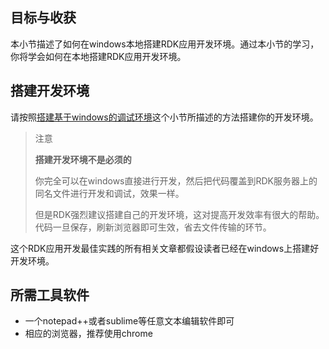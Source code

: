 ## 目标与收获

本小节描述了如何在windows本地搭建RDK应用开发环境。通过本小节的学习，你将学会如何在本地搭建RDK应用开发环境。


## 搭建开发环境

请按照[搭建基于windows的调试环境](/rdk_server/doc/manual.html#make-dev-env)这个小节所描述的方法搭建你的开发环境。

> 注意
> 
> **搭建开发环境不是必须的**
> 
> 你完全可以在windows直接进行开发，然后把代码覆盖到RDK服务器上的同名文件进行开发和调试，效果一样。
> 
> 但是RDK强烈建议搭建自己的开发环境，这对提高开发效率有很大的帮助。代码一旦保存，刷新浏览器即可生效，省去文件传输的环节。

这个RDK应用开发最佳实践的所有相关文章都假设读者已经在windows上搭建好开发环境。

## 所需工具软件

- 一个notepad++或者sublime等任意文本编辑软件即可
- 相应的浏览器，推荐使用chrome





<div title="第1步 搭建开发环境 - RDK应用开发最佳实践" id="__hidden__">
<script src="/doc/tools/doc_js/misc.js"></script>
</div>